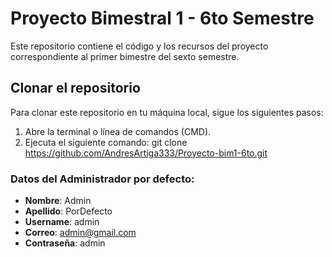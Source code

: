 # Proyecto Bimestral 1 - 6to Semestre

Este repositorio contiene el código y los recursos del proyecto correspondiente al primer bimestre del sexto semestre.

## Clonar el repositorio

Para clonar este repositorio en tu máquina local, sigue los siguientes pasos:

1. Abre la terminal o línea de comandos (CMD).
2. Ejecuta el siguiente comando:
git clone https://github.com/AndresArtiga333/Proyecto-bim1-6to.git

### Datos del Administrador por defecto:
- **Nombre**: Admin
- **Apellido**: PorDefecto
- **Username**: admin
- **Correo**: admin@gmail.com
- **Contraseña**: admin
